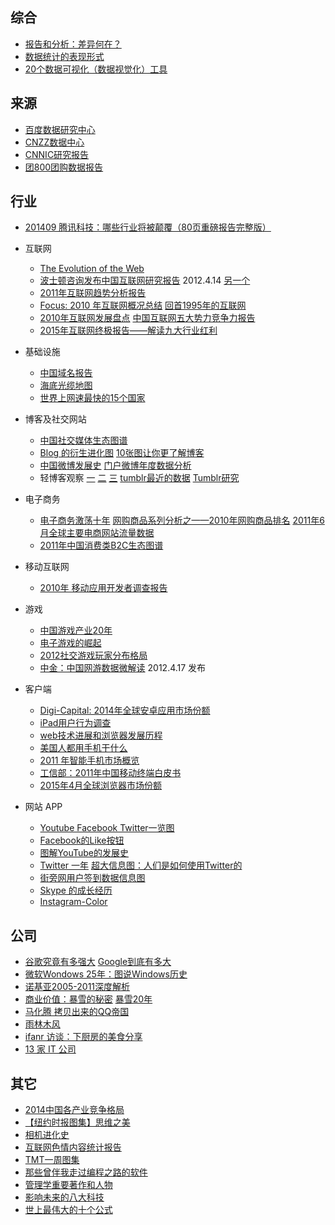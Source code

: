 ## 综合
* [报告和分析：差异何在？](http://www.chinawebanalytics.cn/reporting-vs-analysis/ )
* [数据统计的表现形式](http://ucdchina.com/snap/8789)
* [20个数据可视化（数据视觉化）工具](http://blog.jobbole.com/36507/)

## 来源
* [百度数据研究中心](http://data.baidu.com/?site_id=750786&s_date=1314515650000&e_date=1317021250000&e2_date=&s2_date=&targetid= )
* [CNZZ数据中心](http://data.cnzz.com/ )
* [CNNIC研究报告](http://www.cnnic.cn/research/bgxz/ )
* [团800团购数据报告](http://zixun.tuan800.com/a/tuangoushujubaogao/list_13_1.html )

## 行业
* [201409 腾讯科技：哪些行业将被颠覆（80页重磅报告完整版）](http://www.199it.com/archives/277134.html)
* 互联网
    * [The Evolution of the Web](http://www.evolutionoftheweb.com/?force=true )
    * [波士顿咨询发布中国互联网研究报告](http://www.techfrom.com/25842.html ) 2012.4.14  [另一个](http://www.36kr.com/p/102884.html )
    * [2011年互联网趋势分析报告](http://www.techfrom.com/17361.html )
    * [Focus: 2010 年互联网概况总结](http://www.ifanr.com/32311 ) [回首1995年的互联网](http://article.yeeyan.org/view/184220/197436 )
    * [2010年互联网发展盘点](http://www.williamlong.info/archives/2464.html ) [中国互联网五大势力竞争力报告](http://lusongsong.com/info/post/15.html )
    * [2015年互联网终极报告——解读九大行业红利](http://www.alibuybuy.com/posts/87890.html)
* 基础设施
    * [中国域名报告](http://www.cnbeta.com/articles/120380.htm ) 
    * [海底光缆地图](http://it.solidot.org/article.pl?sid=11/07/16/1057228&amp;from=rss )
    * [世界上网速最快的15个国家](http://article.yeeyan.org/view/252818/220607 )
* 博客及社交网站
    * [中国社交媒体生态图谱](http://www.36kr.com/p/16685.html )
    * [Blog 的衍生进化图](http://www.ifanr.com/27894 ) [10张图让你更了解博客](http://www.ezloo.com/2011/03/blogosphere.html )
    * [中国微博发展史](http://blog.donews.com/keso/archive/2011/02/28/1583651.aspx )  [门户微博年度数据分析](http://www.williamlong.info/archives/2530.html ) 
    * 轻博客观察 [一](http://www.36kr.com/p/36475.html ) [二](http://www.36kr.com/p/36481.html ) [三](http://www.36kr.com/p/36484.html ) [tumblr最近的数据](http://ucdchina.com/snap/9812 ) [Tumblr研究](http://firecacada.blog.163.com/blog/static/707437620116682631106/ )
* 电子商务
    * [电子商务激荡十年](http://www.alibuybuy.com/posts/27593.html ) [网购商品系列分析之——2010年网购商品排名](http://blog.sina.com.cn/s/blog_5101b9050100r95r.html ) [2011年6月全球主要电商网站流量数据](http://xuexinlu.blogbus.com/logs/156893839.html )
    * [2011年中国消费类B2C生态图谱](http://www.yeeclub.com/yeeclub/?p=1196 )
* 移动互联网
    * [2010年 移动应用开发者调查报告](http://www.ifanr.com/28049 )
* 游戏
    * [中国游戏产业20年](http://www.cnbeta.com/articles/156340.htm )
    * [电子游戏的崛起](http://www.guokr.com/article/101471/ )
    * [2012社交游戏玩家分布格局](http://www.cnbeta.com/articles/176705.htm )
    * [中金：中国网游数据微解读](http://www.199it.com/archives/31859.html ) 2012.4.17 发布

* 客户端
    * [Digi-Capital: 2014年全球安卓应用市场份额](http://www.leiphone.com/news/201504/twd2o20e5CfM9lj3.html)
    * [iPad用户行为调查](http://tech2ipo.com/27177/ )
    * [web技术进展和浏览器发展历程](http://www.36kr.com/p/44402.html )
    * [美国人都用手机干什么](http://www.cnbeta.com/articles/151945.htm )
    * [ 2011 年智能手机市场概览](http://www.ifanr.com/75146)
    * [工信部：2011年中国移动终端白皮书](http://www.199it.com/archives/32142.html )
    * [2015年4月全球浏览器市场份额](http://venturebeat.com/2015/05/01/chrome-passes-25-market-share-ie-and-firefox-slip/)

* 网站 APP
    * [Youtube Facebook Twitter一览图](http://weiwuhui.com/3483.html )
    * [Facebook的Like按钮](http://www.36kr.com/p/25230.html )
    * [图解YouTube的发展史](http://www.cnbeta.com/articles/128730.htm )
    * [ Twitter 一年](http://www.ifanr.com/28525) [超大信息图：人们是如何使用Twitter的](http://www.36kr.com/p/41756.html )
    * [街旁网用户签到数据信息图](http://www.36kr.com/p/33071.html )
    * [Skype 的成长经历](http://www.ifanr.com/40993 )
    * [Instagram-Color ](http://www.ifanr.com/40950 )

## 公司
* [谷歌究竟有多强大](http://article.yeeyan.org/view/155419/148901) [ Google到底有多大](http://www.williamlong.info/archives/2626.html)
* [微软Wondows 25年：图说Windows历史](http://article.yeeyan.org/view/185261/152798)
* [诺基亚2005-2011深度解析](http://www.cnbeta.com/articles/152101.htm)
* [商业价值：暴雪的秘密](http://www.alibuybuy.com/posts/25063.html) [暴雪20年](http://ucdchina.com/snap/9829)
* [马化腾 拷贝出来的QQ帝国](http://www.cnbeta.com/articles/145721.htm)
* [雨林木风](http://www.cnbeta.com/articles/122070.htm)
* [ifanr 访谈：下厨房的美食分享](http://www.ifanr.com/51964)
* [13 家 IT 公司](http://www.ifanr.com/40959)

## 其它
* [2014中国各产业竞争格局](http://mp.weixin.qq.com/s?__biz=MzA5OTA4NjUxNg==&mid=200037158&idx=5&sn=f0765690e7c4dab5d4cce7a61da8b6b2)
* [【纽约时报图集】思维之美](http://article.yeeyan.org/view/116907/155242 )
* [相机进化史](http://www.cnbeta.com/articles/120150.htm )
* [互联网色情内容统计报告](http://www.cnbeta.com/articles/120150.htm )
* [TMT一周图集](http://weiwuhui.com/3775.html )
* [那些曾伴我走过编程之路的软件](http://coolshell.cn/articles/5576.html )
* [管理学重要著作和人物](http://blog.csdn.net/jpr1990/article/details/6872850 )
* [影响未来的八大科技](http://www.36kr.com/p/47896.html )
* [世上最伟大的十个公式](http://blog.csdn.net/nndtdx/article/details/6765300 )
